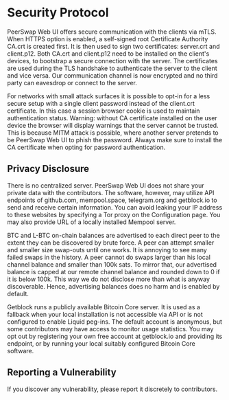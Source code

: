 # Security Protocol

PeerSwap Web UI offers secure communication with the clients via mTLS. When HTTPS option is enabled, a self-signed root Certificate Authority CA.crt is created first. It is then used to sign two certificates: server.crt and client.p12. Both CA.crt and client.p12 need to be installed on the client's devices, to bootstrap a secure connection with the server. The certificates are used during the TLS handshake to authenticate the server to the client and vice versa. Our communication channel is now encrypted and no third party can eavesdrop or connect to the server.

For networks with small attack surfaces it is possible to opt-in for a less secure setup with a single client password instead of the client.crt certificate. In this case a session browser cookie is used to maintain authentication status. Warning: without CA certificate installed on the user device the browser will display warnings that the server cannot be trusted. This is because MITM attack is possible, where another server pretends to be PeerSwap Web UI to phish the password. Always make sure to install the CA certificate when opting for password authentication.  

## Privacy Disclosure

There is no centralized server. PeerSwap Web UI does not share your private data with the contributors. The software, however, may utilize API endpoints of github.com, mempool.space, telegram.org and getblock.io to send and receive certain information. You can avoid leaking your IP address to these websites by specifying a Tor proxy on the Configuration page. You may also provide URL of a locally installed Mempool server.

BTC and L-BTC on-chain balances are advertised to each direct peer to the extent they can be discovered by brute force. A peer can attempt smaller and smaller size swap-outs until one works. It is annoying to see many failed swaps in the history. A peer cannot do swaps larger than his local channel balance and smaller than 100k sats. To mirror that, our advertised balance is capped at our remote channel balance and rounded down to 0 if it is below 100k. This way we do not disclose more than what is anyway discoverable. Hence, advertising balances does no harm and is enabled by default.

Getblock runs a publicly available Bitcoin Core server. It is used as a fallback when your local installation is not accessible via API or is not configured to enable Liquid peg-ins. The default account is anonymous, but some contributors may have access to monitor usage statistics. You may opt out by registering your own free account at getblock.io and providing its endpoint, or by running your local suitably configured Bitcoin Core software.

## Reporting a Vulnerability

If you discover any vulnerability, please report it discretely to contributors.
